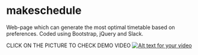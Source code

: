 # makeschedule
Web-page which can generate the most optimal timetable based on preferences.
Coded using Bootstrap, jQuery and Slack.

CLICK ON THE PICTURE TO CHECK DEMO VIDEO
[![Alt text for your video](https://img.youtube.com/vi/euFGIaY65d4/maxresdefault.jpg)](https://www.youtube.com/watch?v=euFGIaY65d4&feature=youtu.be)
